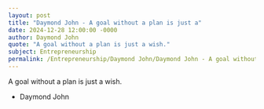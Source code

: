 ```yaml
---
layout: post
title: "Daymond John - A goal without a plan is just a"
date: 2024-12-28 12:00:00 -0000
author: Daymond John
quote: "A goal without a plan is just a wish."
subject: Entrepreneurship
permalink: /Entrepreneurship/Daymond John/Daymond John - A goal without a plan is just a
---
```


A goal without a plan is just a wish.

- Daymond John

